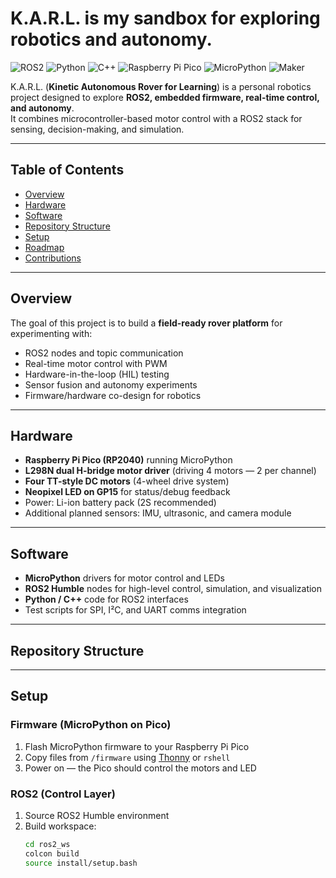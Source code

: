 # K.A.R.L. is my sandbox for exploring robotics and autonomy.

![ROS2](https://img.shields.io/badge/ROS2-Humble-blue?logo=ros)
![Python](https://img.shields.io/badge/Python-3.10-green?logo=python)
![C++](https://img.shields.io/badge/C++-17-00599C?logo=cplusplus)
![Raspberry Pi Pico](https://img.shields.io/badge/Raspberry%20Pi-Pico-red?logo=raspberrypi)
![MicroPython](https://img.shields.io/badge/MicroPython-✓-lightgrey)
![Maker](https://img.shields.io/badge/Maker-Project-orange)

K.A.R.L. (**Kinetic Autonomous Rover for Learning**) is a personal robotics project designed to explore **ROS2, embedded firmware, real-time control, and autonomy**.  
It combines microcontroller-based motor control with a ROS2 stack for sensing, decision-making, and simulation.

---

## Table of Contents
- [Overview](#overview)
- [Hardware](#hardware)
- [Software](#software)
- [Repository Structure](#repository-structure)
- [Setup](#setup)
- [Roadmap](#roadmap)
- [Contributions](#contributions)

---

## Overview

The goal of this project is to build a **field-ready rover platform** for experimenting with:
- ROS2 nodes and topic communication
- Real-time motor control with PWM
- Hardware-in-the-loop (HIL) testing
- Sensor fusion and autonomy experiments
- Firmware/hardware co-design for robotics

---

## Hardware

- **Raspberry Pi Pico (RP2040)** running MicroPython  
- **L298N dual H-bridge motor driver** (driving 4 motors — 2 per channel)  
- **Four TT-style DC motors** (4-wheel drive system)  
- **Neopixel LED on GP15** for status/debug feedback  
- Power: Li-ion battery pack (2S recommended)  
- Additional planned sensors: IMU, ultrasonic, and camera module  

---

## Software

- **MicroPython** drivers for motor control and LEDs  
- **ROS2 Humble** nodes for high-level control, simulation, and visualization  
- **Python / C++** code for ROS2 interfaces  
- Test scripts for SPI, I²C, and UART comms integration  

---

## Repository Structure

---

## Setup

### Firmware (MicroPython on Pico)
1. Flash MicroPython firmware to your Raspberry Pi Pico  
2. Copy files from `/firmware` using [Thonny](https://thonny.org/) or `rshell`  
3. Power on — the Pico should control the motors and LED  

### ROS2 (Control Layer)
1. Source ROS2 Humble environment  
2. Build workspace:  
   ```bash
   cd ros2_ws
   colcon build
   source install/setup.bash
